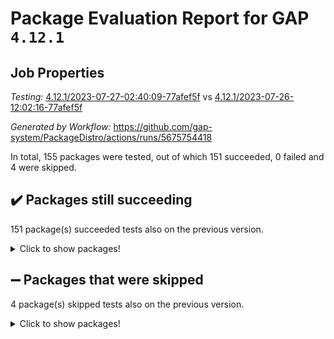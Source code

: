 # Package Evaluation Report for GAP `4.12.1`

## Job Properties

*Testing:* [4.12.1/2023-07-27-02:40:09-77afef5f](https://github.com/gap-system/PackageDistro/blob/data/reports/4.12.1/2023-07-27-02:40:09-77afef5f) vs [4.12.1/2023-07-26-12:02:16-77afef5f](https://github.com/gap-system/PackageDistro/blob/data/reports/4.12.1/2023-07-26-12:02:16-77afef5f)

*Generated by Workflow:* https://github.com/gap-system/PackageDistro/actions/runs/5675754418

In total, 155 packages were tested, out of which 151 succeeded, 0 failed and 4 were skipped.

## :heavy_check_mark: Packages still succeeding

151 package(s) succeeded tests also on the previous version.
<details><summary>Click to show packages!</summary>

- 4ti2interface 2023.02-04 [(success)](https://github.com/gap-system/PackageDistro/actions/runs/5675754418/job/15381676066)
- ace 5.6.2 [(success)](https://github.com/gap-system/PackageDistro/actions/runs/5675754418/job/15381676158)
- aclib 1.3.2 [(success)](https://github.com/gap-system/PackageDistro/actions/runs/5675754418/job/15381676217)
- agt 0.3.1 [(success)](https://github.com/gap-system/PackageDistro/actions/runs/5675754418/job/15381676308)
- alnuth 3.2.1 [(success)](https://github.com/gap-system/PackageDistro/actions/runs/5675754418/job/15381676405)
- anupq 3.3.0 [(success)](https://github.com/gap-system/PackageDistro/actions/runs/5675754418/job/15381676494)
- atlasrep 2.1.6 [(success)](https://github.com/gap-system/PackageDistro/actions/runs/5675754418/job/15381676585)
- autodoc 2023.06.19 [(success)](https://github.com/gap-system/PackageDistro/actions/runs/5675754418/job/15381676665)
- automata 1.15 [(success)](https://github.com/gap-system/PackageDistro/actions/runs/5675754418/job/15381676758)
- automgrp 1.3.2 [(success)](https://github.com/gap-system/PackageDistro/actions/runs/5675754418/job/15381676857)
- autpgrp 1.11 [(success)](https://github.com/gap-system/PackageDistro/actions/runs/5675754418/job/15381676950)
- cap 2023.07-07 [(success)](https://github.com/gap-system/PackageDistro/actions/runs/5675754418/job/15381677030)
- caratinterface 2.3.5 [(success)](https://github.com/gap-system/PackageDistro/actions/runs/5675754418/job/15381677109)
- cddinterface 2022.11.01 [(success)](https://github.com/gap-system/PackageDistro/actions/runs/5675754418/job/15381677207)
- circle 1.6.6 [(success)](https://github.com/gap-system/PackageDistro/actions/runs/5675754418/job/15381677308)
- classicpres 1.22 [(success)](https://github.com/gap-system/PackageDistro/actions/runs/5675754418/job/15381677393)
- cohomolo 1.6.11 [(success)](https://github.com/gap-system/PackageDistro/actions/runs/5675754418/job/15381677472)
- congruence 1.2.5 [(success)](https://github.com/gap-system/PackageDistro/actions/runs/5675754418/job/15381677544)
- corelg 1.56 [(success)](https://github.com/gap-system/PackageDistro/actions/runs/5675754418/job/15381677628)
- crime 1.6 [(success)](https://github.com/gap-system/PackageDistro/actions/runs/5675754418/job/15381677722)
- crisp 1.4.6 [(success)](https://github.com/gap-system/PackageDistro/actions/runs/5675754418/job/15381677817)
- crypting 0.10.4 [(success)](https://github.com/gap-system/PackageDistro/actions/runs/5675754418/job/15381677910)
- cryst 4.1.26 [(success)](https://github.com/gap-system/PackageDistro/actions/runs/5675754418/job/15381678012)
- crystcat 1.1.10 [(success)](https://github.com/gap-system/PackageDistro/actions/runs/5675754418/job/15381678112)
- ctbllib 1.3.6 [(success)](https://github.com/gap-system/PackageDistro/actions/runs/5675754418/job/15381678227)
- cubefree 1.19 [(success)](https://github.com/gap-system/PackageDistro/actions/runs/5675754418/job/15381678323)
- curlinterface 2.3.2 [(success)](https://github.com/gap-system/PackageDistro/actions/runs/5675754418/job/15381678435)
- cvec 2.8.1 [(success)](https://github.com/gap-system/PackageDistro/actions/runs/5675754418/job/15381678542)
- datastructures 0.3.0 [(success)](https://github.com/gap-system/PackageDistro/actions/runs/5675754418/job/15381678649)
- deepthought 1.0.6 [(success)](https://github.com/gap-system/PackageDistro/actions/runs/5675754418/job/15381678769)
- design 1.8 [(success)](https://github.com/gap-system/PackageDistro/actions/runs/5675754418/job/15381678870)
- difsets 2.3.1 [(success)](https://github.com/gap-system/PackageDistro/actions/runs/5675754418/job/15381678979)
- digraphs 1.6.2 [(success)](https://github.com/gap-system/PackageDistro/actions/runs/5675754418/job/15381679112)
- edim 1.3.7 [(success)](https://github.com/gap-system/PackageDistro/actions/runs/5675754418/job/15381679232)
- example 4.3.4 [(success)](https://github.com/gap-system/PackageDistro/actions/runs/5675754418/job/15381679357)
- examplesforhomalg 2023.07-01 [(success)](https://github.com/gap-system/PackageDistro/actions/runs/5675754418/job/15381679463)
- factint 1.6.3 [(success)](https://github.com/gap-system/PackageDistro/actions/runs/5675754418/job/15381679553)
- ferret 1.0.9 [(success)](https://github.com/gap-system/PackageDistro/actions/runs/5675754418/job/15381679648)
- fga 1.5.0 [(success)](https://github.com/gap-system/PackageDistro/actions/runs/5675754418/job/15381679741)
- fining 1.5.5 [(success)](https://github.com/gap-system/PackageDistro/actions/runs/5675754418/job/15381679849)
- float 1.0.3 [(success)](https://github.com/gap-system/PackageDistro/actions/runs/5675754418/job/15381679966)
- format 1.4.3 [(success)](https://github.com/gap-system/PackageDistro/actions/runs/5675754418/job/15381680077)
- forms 1.2.9 [(success)](https://github.com/gap-system/PackageDistro/actions/runs/5675754418/job/15381680171)
- fplsa 1.2.6 [(success)](https://github.com/gap-system/PackageDistro/actions/runs/5675754418/job/15381680271)
- fr 2.4.12 [(success)](https://github.com/gap-system/PackageDistro/actions/runs/5675754418/job/15381680380)
- francy 2.0.3 [(success)](https://github.com/gap-system/PackageDistro/actions/runs/5675754418/job/15381680477)
- fwtree 1.3 [(success)](https://github.com/gap-system/PackageDistro/actions/runs/5675754418/job/15381680575)
- gapdoc 1.6.6 [(success)](https://github.com/gap-system/PackageDistro/actions/runs/5675754418/job/15381680665)
- gauss 2023.02-04 [(success)](https://github.com/gap-system/PackageDistro/actions/runs/5675754418/job/15381680770)
- gaussforhomalg 2023.02-04 [(success)](https://github.com/gap-system/PackageDistro/actions/runs/5675754418/job/15381680872)
- gbnp 1.0.5 [(success)](https://github.com/gap-system/PackageDistro/actions/runs/5675754418/job/15381680978)
- generalizedmorphismsforcap 2023.03-01 [(success)](https://github.com/gap-system/PackageDistro/actions/runs/5675754418/job/15381681069)
- genss 1.6.8 [(success)](https://github.com/gap-system/PackageDistro/actions/runs/5675754418/job/15381681160)
- gradedmodules 2023.02-04 [(success)](https://github.com/gap-system/PackageDistro/actions/runs/5675754418/job/15381681256)
- gradedringforhomalg 2023.02-04 [(success)](https://github.com/gap-system/PackageDistro/actions/runs/5675754418/job/15381681368)
- grape 4.9.0 [(success)](https://github.com/gap-system/PackageDistro/actions/runs/5675754418/job/15381681466)
- groupoids 1.73 [(success)](https://github.com/gap-system/PackageDistro/actions/runs/5675754418/job/15381681558)
- grpconst 2.6.4 [(success)](https://github.com/gap-system/PackageDistro/actions/runs/5675754418/job/15381681645)
- guarana 0.96.3 [(success)](https://github.com/gap-system/PackageDistro/actions/runs/5675754418/job/15381681736)
- guava 3.18 [(success)](https://github.com/gap-system/PackageDistro/actions/runs/5675754418/job/15381681829)
- hap 1.57 [(success)](https://github.com/gap-system/PackageDistro/actions/runs/5675754418/job/15381681980)
- hapcryst 0.1.15 [(success)](https://github.com/gap-system/PackageDistro/actions/runs/5675754418/job/15381682056)
- hecke 1.5.3 [(success)](https://github.com/gap-system/PackageDistro/actions/runs/5675754418/job/15381682150)
- help 3.5 [(success)](https://github.com/gap-system/PackageDistro/actions/runs/5675754418/job/15381682243)
- homalg 2023.02-05 [(success)](https://github.com/gap-system/PackageDistro/actions/runs/5675754418/job/15381682322)
- homalgtocas 2023.02-04 [(success)](https://github.com/gap-system/PackageDistro/actions/runs/5675754418/job/15381682417)
- idrel 2.45 [(success)](https://github.com/gap-system/PackageDistro/actions/runs/5675754418/job/15381682539)
- images 1.3.1 [(success)](https://github.com/gap-system/PackageDistro/actions/runs/5675754418/job/15381682659)
- intpic 0.3.0 [(success)](https://github.com/gap-system/PackageDistro/actions/runs/5675754418/job/15381682779)
- io 4.8.1 [(success)](https://github.com/gap-system/PackageDistro/actions/runs/5675754418/job/15381682915)
- io_forhomalg 2023.02-04 [(success)](https://github.com/gap-system/PackageDistro/actions/runs/5675754418/job/15381683021)
- irredsol 1.4.4 [(success)](https://github.com/gap-system/PackageDistro/actions/runs/5675754418/job/15381683116)
- json 2.1.1 [(success)](https://github.com/gap-system/PackageDistro/actions/runs/5675754418/job/15381683230)
- jupyterkernel 1.5.0 [(success)](https://github.com/gap-system/PackageDistro/actions/runs/5675754418/job/15381683368)
- jupyterviz 1.5.6 [(success)](https://github.com/gap-system/PackageDistro/actions/runs/5675754418/job/15381683490)
- kan 1.35 [(success)](https://github.com/gap-system/PackageDistro/actions/runs/5675754418/job/15381683619)
- kbmag 1.5.11 [(success)](https://github.com/gap-system/PackageDistro/actions/runs/5675754418/job/15381683735)
- laguna 3.9.6 [(success)](https://github.com/gap-system/PackageDistro/actions/runs/5675754418/job/15381683830)
- liealgdb 2.2.1 [(success)](https://github.com/gap-system/PackageDistro/actions/runs/5675754418/job/15381683913)
- liepring 2.8 [(success)](https://github.com/gap-system/PackageDistro/actions/runs/5675754418/job/15381683999)
- liering 2.4.2 [(success)](https://github.com/gap-system/PackageDistro/actions/runs/5675754418/job/15381684097)
- linearalgebraforcap 2023.06-02 [(success)](https://github.com/gap-system/PackageDistro/actions/runs/5675754418/job/15381684198)
- localizeringforhomalg 2023.02-04 [(success)](https://github.com/gap-system/PackageDistro/actions/runs/5675754418/job/15381684291)
- loops 3.4.3 [(success)](https://github.com/gap-system/PackageDistro/actions/runs/5675754418/job/15381684410)
- lpres 1.0.3 [(success)](https://github.com/gap-system/PackageDistro/actions/runs/5675754418/job/15381684544)
- majoranaalgebras 1.5.1 [(success)](https://github.com/gap-system/PackageDistro/actions/runs/5675754418/job/15381684662)
- mapclass 1.4.6 [(success)](https://github.com/gap-system/PackageDistro/actions/runs/5675754418/job/15381684765)
- matgrp 0.70 [(success)](https://github.com/gap-system/PackageDistro/actions/runs/5675754418/job/15381684870)
- matricesforhomalg 2023.02-04 [(success)](https://github.com/gap-system/PackageDistro/actions/runs/5675754418/job/15381684959)
- modisom 2.5.4 [(success)](https://github.com/gap-system/PackageDistro/actions/runs/5675754418/job/15381685085)
- modulepresentationsforcap 2023.06-02 [(success)](https://github.com/gap-system/PackageDistro/actions/runs/5675754418/job/15381685193)
- modules 2023.02-04 [(success)](https://github.com/gap-system/PackageDistro/actions/runs/5675754418/job/15381685298)
- monoidalcategories 2023.05-03 [(success)](https://github.com/gap-system/PackageDistro/actions/runs/5675754418/job/15381685410)
- nconvex 2022.09-01 [(success)](https://github.com/gap-system/PackageDistro/actions/runs/5675754418/job/15381685509)
- nilmat 1.4.2 [(success)](https://github.com/gap-system/PackageDistro/actions/runs/5675754418/job/15381685640)
- nock 1.5 [(success)](https://github.com/gap-system/PackageDistro/actions/runs/5675754418/job/15381685707)
- normalizinterface 1.3.6 [(success)](https://github.com/gap-system/PackageDistro/actions/runs/5675754418/job/15381685801)
- nq 2.5.10 [(success)](https://github.com/gap-system/PackageDistro/actions/runs/5675754418/job/15381685890)
- numericalsgps 1.3.1 [(success)](https://github.com/gap-system/PackageDistro/actions/runs/5675754418/job/15381685971)
- openmath 11.5.3 [(success)](https://github.com/gap-system/PackageDistro/actions/runs/5675754418/job/15381686065)
- orb 4.9.0 [(success)](https://github.com/gap-system/PackageDistro/actions/runs/5675754418/job/15381686143)
- packagemanager 1.4.1 [(success)](https://github.com/gap-system/PackageDistro/actions/runs/5675754418/job/15381686240)
- patternclass 2.4.3 [(success)](https://github.com/gap-system/PackageDistro/actions/runs/5675754418/job/15381686314)
- permut 2.0.4 [(success)](https://github.com/gap-system/PackageDistro/actions/runs/5675754418/job/15381686398)
- polenta 1.3.10 [(success)](https://github.com/gap-system/PackageDistro/actions/runs/5675754418/job/15381686482)
- polymaking 0.8.6 [(success)](https://github.com/gap-system/PackageDistro/actions/runs/5675754418/job/15381686561)
- primgrp 3.4.4 [(success)](https://github.com/gap-system/PackageDistro/actions/runs/5675754418/job/15381686652)
- profiling 2.5.4 [(success)](https://github.com/gap-system/PackageDistro/actions/runs/5675754418/job/15381686753)
- qpa 1.34 [(success)](https://github.com/gap-system/PackageDistro/actions/runs/5675754418/job/15381686834)
- quagroup 1.8.3 [(success)](https://github.com/gap-system/PackageDistro/actions/runs/5675754418/job/15381686906)
- radiroot 2.9 [(success)](https://github.com/gap-system/PackageDistro/actions/runs/5675754418/job/15381687007)
- rcwa 4.7.1 [(success)](https://github.com/gap-system/PackageDistro/actions/runs/5675754418/job/15381687099)
- rds 1.8 [(success)](https://github.com/gap-system/PackageDistro/actions/runs/5675754418/job/15381687198)
- recog 1.4.2 [(success)](https://github.com/gap-system/PackageDistro/actions/runs/5675754418/job/15381687276)
- repndecomp 1.3.0 [(success)](https://github.com/gap-system/PackageDistro/actions/runs/5675754418/job/15381687364)
- repsn 3.1.1 [(success)](https://github.com/gap-system/PackageDistro/actions/runs/5675754418/job/15381687460)
- resclasses 4.7.3 [(success)](https://github.com/gap-system/PackageDistro/actions/runs/5675754418/job/15381687560)
- ringsforhomalg 2023.02-05 [(success)](https://github.com/gap-system/PackageDistro/actions/runs/5675754418/job/15381687658)
- sco 2023.02-04 [(success)](https://github.com/gap-system/PackageDistro/actions/runs/5675754418/job/15381687752)
- scscp 2.4.1 [(success)](https://github.com/gap-system/PackageDistro/actions/runs/5675754418/job/15381687835)
- semigroups 5.2.1 [(success)](https://github.com/gap-system/PackageDistro/actions/runs/5675754418/job/15381687922)
- sglppow 2.3 [(success)](https://github.com/gap-system/PackageDistro/actions/runs/5675754418/job/15381687998)
- sgpviz 0.999.5 [(success)](https://github.com/gap-system/PackageDistro/actions/runs/5675754418/job/15381688074)
- simpcomp 2.1.14 [(success)](https://github.com/gap-system/PackageDistro/actions/runs/5675754418/job/15381688154)
- singular 2023.02.09 [(success)](https://github.com/gap-system/PackageDistro/actions/runs/5675754418/job/15381688247)
- sl2reps 1.1 [(success)](https://github.com/gap-system/PackageDistro/actions/runs/5675754418/job/15381688323)
- sla 1.5.3 [(success)](https://github.com/gap-system/PackageDistro/actions/runs/5675754418/job/15381688408)
- smallgrp 1.5.3 [(success)](https://github.com/gap-system/PackageDistro/actions/runs/5675754418/job/15381688494)
- smallsemi 0.6.13 [(success)](https://github.com/gap-system/PackageDistro/actions/runs/5675754418/job/15381688567)
- sonata 2.9.6 [(success)](https://github.com/gap-system/PackageDistro/actions/runs/5675754418/job/15381688664)
- sophus 1.27 [(success)](https://github.com/gap-system/PackageDistro/actions/runs/5675754418/job/15381688743)
- spinsym 1.5.2 [(success)](https://github.com/gap-system/PackageDistro/actions/runs/5675754418/job/15381688834)
- standardff 0.9.4 [(success)](https://github.com/gap-system/PackageDistro/actions/runs/5675754418/job/15381688911)
- symbcompcc 1.3.2 [(success)](https://github.com/gap-system/PackageDistro/actions/runs/5675754418/job/15381688987)
- thelma 1.3 [(success)](https://github.com/gap-system/PackageDistro/actions/runs/5675754418/job/15381689066)
- tomlib 1.2.9 [(success)](https://github.com/gap-system/PackageDistro/actions/runs/5675754418/job/15381689131)
- toolsforhomalg 2023.07-01 [(success)](https://github.com/gap-system/PackageDistro/actions/runs/5675754418/job/15381689220)
- toric 1.9.5 [(success)](https://github.com/gap-system/PackageDistro/actions/runs/5675754418/job/15381689316)
- toricvarieties 2022.07.13 [(success)](https://github.com/gap-system/PackageDistro/actions/runs/5675754418/job/15381689385)
- transgrp 3.6.4 [(success)](https://github.com/gap-system/PackageDistro/actions/runs/5675754418/job/15381689459)
- ugaly 4.1.3 [(success)](https://github.com/gap-system/PackageDistro/actions/runs/5675754418/job/15381689541)
- unipot 1.5 [(success)](https://github.com/gap-system/PackageDistro/actions/runs/5675754418/job/15381689606)
- unitlib 4.2.0 [(success)](https://github.com/gap-system/PackageDistro/actions/runs/5675754418/job/15381689683)
- utils 0.82 [(success)](https://github.com/gap-system/PackageDistro/actions/runs/5675754418/job/15381689792)
- uuid 0.7 [(success)](https://github.com/gap-system/PackageDistro/actions/runs/5675754418/job/15381689886)
- walrus 0.9991 [(success)](https://github.com/gap-system/PackageDistro/actions/runs/5675754418/job/15381689999)
- wedderga 4.10.4 [(success)](https://github.com/gap-system/PackageDistro/actions/runs/5675754418/job/15381690079)
- xmod 2.91 [(success)](https://github.com/gap-system/PackageDistro/actions/runs/5675754418/job/15381690161)
- xmodalg 1.23 [(success)](https://github.com/gap-system/PackageDistro/actions/runs/5675754418/job/15381690248)
- yangbaxter 0.10.3 [(success)](https://github.com/gap-system/PackageDistro/actions/runs/5675754418/job/15381690379)
- zeromqinterface 0.14 [(success)](https://github.com/gap-system/PackageDistro/actions/runs/5675754418/job/15381690466)
</details>

## :heavy_minus_sign: Packages that were skipped

4 package(s) skipped tests also on the previous version.
<details><summary>Click to show packages!</summary>

- browse 1.8.21 [(skipped)](https://github.com/gap-system/PackageDistro/actions/runs/5675754418/job/15381436982)
- itc 1.5.1 [(skipped)](https://github.com/gap-system/PackageDistro/actions/runs/5675754418/job/15381436982)
- polycyclic 2.16 [(skipped)](https://github.com/gap-system/PackageDistro/actions/runs/5675754418/job/15381436982)
- xgap 4.31 [(skipped)](https://github.com/gap-system/PackageDistro/actions/runs/5675754418/job/15381436982)
</details>

